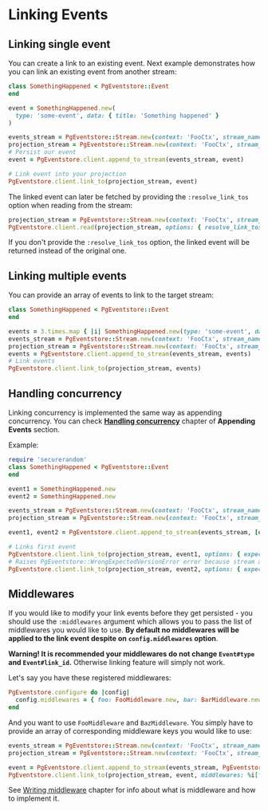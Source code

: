 # Linking Events

## Linking single event

You can create a link to an existing event. Next example demonstrates how you can link an existing event from another stream:

```ruby
class SomethingHappened < PgEventstore::Event
end

event = SomethingHappened.new(
  type: 'some-event', data: { title: 'Something happened' }
)

events_stream = PgEventstore::Stream.new(context: 'FooCtx', stream_name: 'MyAwesomeStream', stream_id: '1')
projection_stream = PgEventstore::Stream.new(context: 'FooCtx', stream_name: 'MyAwesomeProjection', stream_id: '1')
# Persist our event
event = PgEventstore.client.append_to_stream(events_stream, event)

# Link event into your projection
PgEventstore.client.link_to(projection_stream, event)
```

The linked event can later be fetched by providing the `:resolve_link_tos` option when reading from the stream:

```ruby
projection_stream = PgEventstore::Stream.new(context: 'FooCtx', stream_name: 'MyAwesomeProjection', stream_id: '1')
PgEventstore.client.read(projection_stream, options: { resolve_link_tos: true })
```

If you don't provide the `:resolve_link_tos` option, the linked event will be returned instead of the original one.

## Linking multiple events

You can provide an array of events to link to the target stream:

```ruby
class SomethingHappened < PgEventstore::Event
end

events = 3.times.map { |i| SomethingHappened.new(type: 'some-event', data: { title: "Something happened-#{i}" }) }
events_stream = PgEventstore::Stream.new(context: 'FooCtx', stream_name: 'MyAwesomeStream', stream_id: '1')
projection_stream = PgEventstore::Stream.new(context: 'FooCtx', stream_name: 'MyAwesomeProjection', stream_id: '1')
events = PgEventstore.client.append_to_stream(events_stream, events)
# Link events
PgEventstore.client.link_to(projection_stream, events)
```

## Handling concurrency

Linking concurrency is implemented the same way as appending concurrency. You can check [**Handling concurrency**](appending_events.md#handling-concurrency) chapter of **Appending Events** section.

Example:

```ruby
require 'securerandom'
class SomethingHappened < PgEventstore::Event
end

event1 = SomethingHappened.new
event2 = SomethingHappened.new

events_stream = PgEventstore::Stream.new(context: 'FooCtx', stream_name: 'MyAwesomeStream', stream_id: '1')
projection_stream = PgEventstore::Stream.new(context: 'FooCtx', stream_name: 'MyAwesomeProjection', stream_id: SecureRandom.uuid)

event1, event2 = PgEventstore.client.append_to_stream(events_stream, [event1, event2])

# Links first event
PgEventstore.client.link_to(projection_stream, event1, options: { expected_revision: :no_stream })
# Raises PgEventstore::WrongExpectedVersionError error because stream already exists
PgEventstore.client.link_to(projection_stream, event2, options: { expected_revision: :no_stream })
```

## Middlewares

If you would like to modify your link events before they get persisted - you should use the `:middlewares` argument which allows you to pass the list of middlewares you would like to use. **By default no middlewares will be applied to the link event despite on `config.middlewares` option**.

**Warning! It is recommended your middlewares do not change `Event#type` and `Event#link_id`.** Otherwise linking feature will simply not work.

Let's say you have these registered middlewares:

```ruby
PgEventstore.configure do |config|
  config.middlewares = { foo: FooMiddleware.new, bar: BarMiddleware.new, baz: BazMiddleware.new }
end
```

And you want to use `FooMiddleware` and `BazMiddleware`. You simply have to provide an array of corresponding middleware keys you would like to use:

```ruby
events_stream = PgEventstore::Stream.new(context: 'FooCtx', stream_name: 'MyAwesomeStream', stream_id: '1')
projection_stream = PgEventstore::Stream.new(context: 'FooCtx', stream_name: 'MyAwesomeProjection', stream_id: '1')

event = PgEventstore.client.append_to_stream(events_stream, PgEventstore::Event.new)
PgEventstore.client.link_to(projection_stream, event, middlewares: %i[foo baz])
```

See [Writing middleware](writing_middleware.md) chapter for info about what is middleware and how to implement it.
